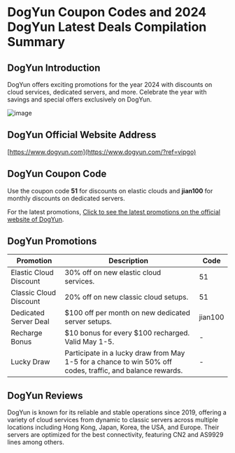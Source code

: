 # DogYun Coupon Codes and 2024 DogYun Latest Deals Compilation Summary

## DogYun Introduction
DogYun offers exciting promotions for the year 2024 with discounts on cloud services, dedicated servers, and more. Celebrate the year with savings and special offers exclusively on DogYun.

![image](https://github.com/mirakj741/DogYun/assets/167834361/4c778400-3e4f-48f7-8a43-87db3ab44197)

## DogYun Official Website Address
[https://www.dogyun.com](https://www.dogyun.com/?ref=vipgo)

## DogYun Coupon Code
Use the coupon code **51** for discounts on elastic clouds and **jian100** for monthly discounts on dedicated servers. 

For the latest promotions, [Click to see the latest promotions on the official website of DogYun](https://www.dogyun.com/?ref=vipgo).

## DogYun Promotions

| Promotion             | Description                                           | Code    |
|-----------------------|-------------------------------------------------------|---------|
| Elastic Cloud Discount| 30% off on new elastic cloud services.                | 51      |
| Classic Cloud Discount| 20% off on new classic cloud setups.                  | 51      |
| Dedicated Server Deal | $100 off per month on new dedicated server setups.    | jian100 |
| Recharge Bonus        | $10 bonus for every $100 recharged. Valid May 1-5.    | -       |
| Lucky Draw            | Participate in a lucky draw from May 1-5 for a chance to win 50% off codes, traffic, and balance rewards. | - |

## DogYun Reviews
DogYun is known for its reliable and stable operations since 2019, offering a variety of cloud services from dynamic to classic servers across multiple locations including Hong Kong, Japan, Korea, the USA, and Europe. Their servers are optimized for the best connectivity, featuring CN2 and AS9929 lines among others.
